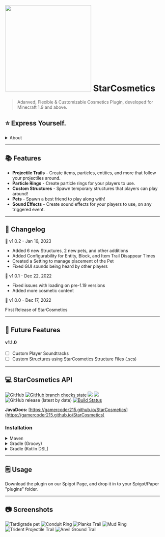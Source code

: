 # <img style="height: 7vh; width: auto;" src="https://repository-images.githubusercontent.com/526660913/d4667242-a661-4ad4-8d59-3ab41787f400"> StarCosmetics

> Adanved, Flexible & Customizable Cosmetics Plugin, developed for Minecraft 1.9 and above.

## ⭐ Express Yourself.
<details>
    <summary>About</summary>

StarCosmetics is an innovative, advanced, feature-packed and customizable cosmetics plugin, created by GamerCoder.

Featuring things from Projectile Trails, Particle Rings, Custom Structures, Pets, Sound Effects, and more, StarCosmetics is the best cosmetics plugin for your server.
</details>

---

## 📚 Features
- **Projectile Trails** - Create items, particles, entities, and more that follow your projectiles around.
- **Particle Rings** - Create particle rings for your players to use.
- **Custom Structures** - Spawn temporary structures that players can play around!
- **Pets** - Spawn a best friend to play along with!
- **Sound Effects** - Create sound effects for your players to use, on any triggered event.

---

## 📓 Changelog

🐄 v1.0.2 - Jan 16, 2023
- Added 6 new Structures, 2 new pets, and other additions
- Added Configurability for Entity, Block, and Item Trail Disappear Times
- Created a Setting to manage placement of the Pet
- Fixed GUI sounds being heard by other players

💽 v1.0.1 - Dec 22, 2022
- Fixed issues with loading on pre-1.19 versions
- Added more cosmetic content

💽 v1.0.0 - Dec 17, 2022

First Release of StarCosmetics

---

## 🔮 Future Features

#### v1.1.0
- [ ] Custom Player Soundtracks
- [ ] Custom Structures using StarCosmetics Structure Files (.scs)

---

## 💻 StarCosmetics API
![GitHub](https://img.shields.io/github/license/GamerCoder215/StarCosmetics)
[![GitHub branch checks state](https://github.com/GamerCoder215/StarCosmetics/actions/workflows/build.yml/badge.svg)](https://github.com/GamerCoder215/StarCosmetics/actions/workflows/build.yml)
[![](https://jitpack.io/v/GamerCoder215/StarCosmetics.svg)](https://jitpack.io/#GamerCoder215/StarCosmetics)
[![](https://jitci.com/gh/GamerCoder215/StarCosmetics/svg)](https://jitci.com/gh/GamerCoder215/StarCosmetics)
![GitHub release (latest by date)](https://img.shields.io/github/v/release/GamerCoder215/StarCosmetics?style=plastic)
[![Build Status](https://ci.codemc.io/job/gamercoder215/job/StarCosmetics/badge/icon)](https://ci.codemc.io/job/gamercoder215/job/StarCosmetics/)

**JavaDocs:** [https://gamercoder215.github.io/StarCosmetics](https://gamercoder215.github.io/StarCosmetics)

### Installation

<details>
    <summary>Maven</summary>

```xml
<project>

    <repositories>
        <repository>
            <id>codemc-releases</id>
            <url>https://repo.codemc.io/repository/maven-releases/</url>
        </repository>
    </repositories>
    
    <dependencies>
        <dependency>
            <groupId>me.gamercoder215.starcosmetics</groupId>
            <artifactId>starcosmetics-api</artifactId>
            <version>[VERSION]</version>
        </dependency>
    </dependencies>
    
</project>
```
</details>

<details>
    <summary>Gradle (Groovy)</summary>

```gradle
repositories {
    maven { url 'https://repo.codemc.io/repository/maven-releases/' }
}

dependencies {
    implementation 'me.gamercoder215.starcosmetics:starcosmetics-api:[VERSION]'
}
```
</details>

<details>
    <summary>Gradle (Kotlin DSL)</summary>

```kotlin
repositories {
    maven(url = "https://repo.codemc.io/repository/maven-releases/")
}

dependencies {
    implementation('me.gamercoder215.starcosmetics:starcosmetics-api:[VERSION]')
}
```
</details>

---
## 🗒️ Usage
Download the plugin on our Spigot Page, and drop it in to your Spigot/Paper "plugins" folder.

---

## 📷 Screenshots

<img src="https://media.discordapp.net/attachments/894254760075603980/1053917691632693288/2022-12-18_00.10.32.png" title="Tardigrade Pet" alt="Tardigrade pet">

<img src="https://media.discordapp.net/attachments/894254760075603980/1053917533369028678/2022-12-02_20.27.25.png" title="Conduit Ring" alt="Conduit Ring">

<img src="https://media.discordapp.net/attachments/894254760075603980/1053917692278616074/2022-12-18_00.11.33.png" title="Planks Trail" alt="Planks Trail">

<img src="https://media.discordapp.net/attachments/894254760075603980/1053917691917910107/2022-12-18_00.10.55.png" title="Mud Ring" alt="Mud Ring">

<img src="https://media.discordapp.net/attachments/830852440273322044/1039015346989973634/image.png" title="Trident Projectile Trail" alt="Trident Projectile Trail">

<img src="https://media.discordapp.net/attachments/894254760075603980/1044073473770799114/image.png" title="Anvil Ground Trail" alt="Anvil Ground Trail">